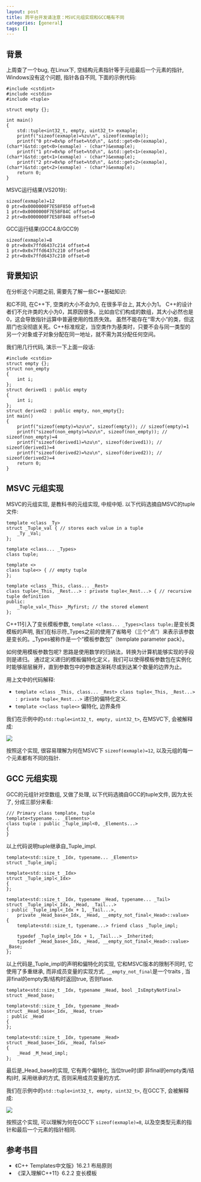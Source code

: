 ```yaml
---
layout: post
title: 跨平台开发请注意：MSVC元组实现和GCC略有不同
categories: [general]
tags: []
---
```


## 背景

上周查了一个bug, 在Linux下, 空结构元素指针等于元组最后一个元素的指针, Windows没有这个问题, 指针各自不同, 下面的示例代码:

    #include <cstdint>
    #include <cstdio>
    #include <tuple>

    struct empty {};

    int main()
    {
        std::tuple<int32_t, empty, uint32_t> exmaple;
        printf("sizeof(exmaple)=%zu\n", sizeof(exmaple));
        printf("0 ptr=0x%p offset=%td\n", &std::get<0>(exmaple), (char*)&std::get<0>(exmaple) - (char*)&exmaple);
        printf("1 ptr=0x%p offset=%td\n", &std::get<1>(exmaple), (char*)&std::get<1>(exmaple) - (char*)&exmaple);
        printf("2 ptr=0x%p offset=%td\n", &std::get<2>(exmaple), (char*)&std::get<2>(exmaple) - (char*)&exmaple);
        return 0;
    }

MSVC运行结果(VS2019):

    sizeof(exmaple)=12
    0 ptr=0x0000000F7E58F850 offset=8
    1 ptr=0x0000000F7E58F84C offset=4
    2 ptr=0x0000000F7E58F848 offset=0

GCC运行结果(GCC4.8/GCC9)

    sizeof(exmaple)=8
    0 ptr=0x0x7ffd6437c214 offset=4
    1 ptr=0x0x7ffd6437c210 offset=0
    2 ptr=0x0x7ffd6437c210 offset=0


## 背景知识

在分析这个问题之前, 需要先了解一些C++基础知识:

和C不同, 在C++下, 空类的大小不会为0, 在很多平台上, 其大小为1。
C++的设计者们不允许类的大小为0，其原因很多。比如由它们构成的数组，其大小必然也是0，这会导致指针运算中普遍使用的性质失效。
虽然不能存在“零大小”的类，但这扇门也没彻底关死。C++标准规定，当空类作为基类时，只要不会与同一类型的另一个对象或子对象分配在同一地址，就不需为其分配任何空间。

我们用几行代码, 演示一下上面一段话:

    #include <cstdio>
    struct empty {};
    struct non_empty
    {
        int i;
    };
    struct derived1 : public empty 
    {
        int i;
    };
    struct derived2 : public empty, non_empty{};
    int main()
    {
        printf("sizeof(empty)=%zu\n", sizeof(empty)); // sizeof(empty)=1
        printf("sizeof(non_empty)=%zu\n", sizeof(non_empty)); // sizeof(non_empty)=4
        printf("sizeof(derived1)=%zu\n", sizeof(derived1)); // sizeof(derived1)=4
        printf("sizeof(derived2)=%zu\n", sizeof(derived2)); // sizeof(derived2)=4
        return 0;
    }

## MSVC 元组实现

MSVC的元组实现, 是教科书的元组实现, 中规中矩. 以下代码选摘自MSVC的tuple文件:

    template <class _Ty>
    struct _Tuple_val { // stores each value in a tuple
        _Ty _Val;
    };

    template <class... _Types>
    class tuple;

    template <>
    class tuple<> { // empty tuple
    };

    template <class _This, class... _Rest>
    class tuple<_This, _Rest...> : private tuple<_Rest...> { // recursive tuple definition
    public:
        _Tuple_val<_This> _Myfirst; // the stored element
    };

C++11引入了变长模板参数, 
`template <class... _Types>class tuple;`是变长类模板的声明, 
我们在标示符_Types之前的使用了省略号（三个“点”）来表示该参数是变长的。_Types被称作是一个“模板参数包”（template parameter pack）。

如何使用模板参数包呢? 思路是使用数学的归纳法，转换为计算机能够实现的手段则是递归。
通过定义递归的模板偏特化定义，我们可以使得模板参数包在实例化时能够层层展开，直到参数包中的参数逐渐耗尽或到达某个数量的边界为止。

用上文中的代码解释:

* `template <class _This, class... _Rest> class tuple<_This, _Rest...> : private tuple<_Rest...>` 递归的偏特化定义.
* `template <>class tuple<>` 偏特化, 边界条件

我们在示例中的`std::tuple<int32_t, empty, uint32_t>`, 在MSVC下, 会被解释成:

![](../resources/images/2020-10-31-cpp_tuple_empty_class_msvc_tuple)

按照这个实现, 很容易理解为何在MSVC下 `sizeof(exmaple)=12`, 以及元组的每一个元素都有不同的指针.

## GCC 元组实现

GCC的元组针对空数组, 又做了处理, 以下代码选摘自GCC的tuple文件, 因为太长了, 分成三部分来看:

    /// Primary class template, tuple
    template<typename... _Elements> 
    class tuple : public _Tuple_impl<0, _Elements...>
    {
    }

以上代码说明tuple继承自_Tuple_impl. 

    template<std::size_t _Idx, typename... _Elements>
    struct _Tuple_impl; 

    template<std::size_t _Idx>
    struct _Tuple_impl<_Idx>
    {
    };

    template<std::size_t _Idx, typename _Head, typename... _Tail>
    struct _Tuple_impl<_Idx, _Head, _Tail...>
    : public _Tuple_impl<_Idx + 1, _Tail...>,
        private _Head_base<_Idx, _Head, __empty_not_final<_Head>::value>
    {
        template<std::size_t, typename...> friend class _Tuple_impl;

        typedef _Tuple_impl<_Idx + 1, _Tail...> _Inherited;
        typedef _Head_base<_Idx, _Head, __empty_not_final<_Head>::value> _Base;
    };

以上代码是_Tuple_impl的声明和偏特化的实现, 它和MSVC版本的限制不同时, 它使用了多重继承, 而非成员变量的实现方式.
`__empty_not_final`是一个traits , 当非final的empty类/结构时返回true, 否则flase.

    template<std::size_t _Idx, typename _Head, bool _IsEmptyNotFinal>
    struct _Head_base;

    template<std::size_t _Idx, typename _Head>
    struct _Head_base<_Idx, _Head, true>
    : public _Head
    {
    };

    template<std::size_t _Idx, typename _Head>
    struct _Head_base<_Idx, _Head, false>
    {
        _Head _M_head_impl;
    };

 最后是_Head_base的实现, 它有两个偏特化, 当位true时(即 非final的empty类/结构)时, 采用继承的方式, 否则采用成员变量的方式.

我们在示例中的`std::tuple<int32_t, empty, uint32_t>`, 在GCC下, 会被解释成:

![](../resources/images/2020-10-31-cpp_tuple_empty_class_gcc_tuple)

按照这个实现, 可以理解为何在GCC下 `sizeof(exmaple)=8`, 以及空类型元素的指针和最后一个元素的指针相同.

## 参考书目

* 《C++ Templates中文版》16.2.1 布局原则
* 《深入理解C++11》6.2.2 变长模板